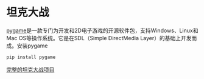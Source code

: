 # 坦克大战

[pygame](https://www.pygame.org/news)是一款专门为开发和2D电子游戏的开源软件包，支持Windows、Linux和Mac OS等操作系统。它是在SDL（Simple DirectMedia Layer）的基础上开发而成。安装pygame

```python
pip install pygame
```

[完整的坦克大战项目](https://github.com/HelloZhan/pygame-TankWar)





